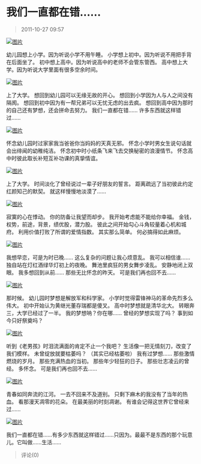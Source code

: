 # 我们一直都在错……

> 2011-10-27 09:57

[![图片](https://pan.4a1801.life/d/NAS/Qzone_wyf/Blogs/images/8CB323EB.webp)](https://pan.4a1801.life/d/NAS/Qzone_wyf/Blogs/images/8CB323EB.webp)

幼儿园想上小学。因为听说小学不用午睡。
小学想上初中。因为听说不用把手背在后面坐了。
初中想上高中。因为听说高中的老师不会管东管西。
高中想上大学。因为听说大学里面有很多空余时间。

[![图片](https://pan.4a1801.life/d/NAS/Qzone_wyf/Blogs/images/E6AEC5FA.webp)](https://pan.4a1801.life/d/NAS/Qzone_wyf/Blogs/images/E6AEC5FA.webp)

上了大学。
想回到幼儿园可以无缘无故的开心。
想回到小学因为人与人之间没有隔阂。
想回到初中因为有一帮兄弟可以无忧无虑的出去疯。
想回到高中因为那时的自己还有梦想，还会拼命去努力。
我们一直都在错……
许多东西就这样错过……

[![图片](https://pan.4a1801.life/d/NAS/Qzone_wyf/Blogs/images/91A501D7.webp)](https://pan.4a1801.life/d/NAS/Qzone_wyf/Blogs/images/91A501D7.webp)

怀念幼儿园时过家家我当爸爸你当妈妈的天真无邪。
怀念小学时男女生说句话就会出绯闻的幼稚纯洁。
怀念初中时小纸条飞来飞去交换秘密的浪漫情节。
怀念高中时彼此取长补短互补功课的真挚情谊。

[![图片](https://pan.4a1801.life/d/NAS/Qzone_wyf/Blogs/images/7B6701C2.gif)](https://pan.4a1801.life/d/NAS/Qzone_wyf/Blogs/images/7B6701C2.gif)

上了大学。
时间淡化了曾经说过一辈子好朋友的誓言。
距离疏远了当初彼此约定红颜知己的默契。
就这样慢慢地淡漠了……

[![图片](https://pan.4a1801.life/d/NAS/Qzone_wyf/Blogs/images/E89415A5.webp)](https://pan.4a1801.life/d/NAS/Qzone_wyf/Blogs/images/E89415A5.webp)

寂寞的心在悸动。
你的防备让我望而却步。
我开始考虑能不能给你幸福。
金钱，权势，前途，背景，绩优股，潜力股。
彼此之间开始勾心斗角较量着心机和城府。
利用价值打败了所谓的爱情指数。
其实那么简单。
何必搞得如此麻烦。

[![图片](https://pan.4a1801.life/d/NAS/Qzone_wyf/Blogs/images/A216AF18.webp)](https://pan.4a1801.life/d/NAS/Qzone_wyf/Blogs/images/A216AF18.webp)

我想早恋，可是为时已晚……
这么复杂的问题让我心烦意乱。
我可以相信谁……
独自站在灯红酒绿华灯初上的夜晚。
舞池里疯狂的男女舞步凌乱。
安静地闭上双眼。
我多想回到从前……
那些无比怀念的昨天。
可是我们再也回不去……

[![图片](https://pan.4a1801.life/d/NAS/Qzone_wyf/Blogs/images/70C35BA6.webp)](https://pan.4a1801.life/d/NAS/Qzone_wyf/Blogs/images/70C35BA6.webp)

那时候。
幼儿园时梦想是解放军和科学家。
小学时觉得雷锋神马的革命先烈多么伟大。
初中开始认为黄继光董存瑞都是傻叉。
高中时梦想就是清华北大。
转眼奔三，大学已经过了一半。
我的梦想呐？你在哪……
曾经的梦想实现了吗？
事到如今只好祭奠吗？

[![图片](https://pan.4a1801.life/d/NAS/Qzone_wyf/Blogs/images/31FF9D7F.webp)](https://pan.4a1801.life/d/NAS/Qzone_wyf/Blogs/images/31FF9D7F.webp)

听到《老男孩》时泪流满面的肯定不止一个我吧？
生活像一把无情刻刀，改变了我们模样。
未曾绽放就要枯萎吗？
（其实已经枯萎啦）
我有过梦想……
那些激情燃烧的岁月。
那些充满热血的当初。
那些年少轻狂的日子。
那些壮志凌云的曾经。
多怀念。
可是我们再也回不去……

[![图片](https://pan.4a1801.life/d/NAS/Qzone_wyf/Blogs/images/22465BCA.webp)](https://pan.4a1801.life/d/NAS/Qzone_wyf/Blogs/images/22465BCA.webp)

青春如同奔流的江河。
一去不回来不及道别。
只剩下麻木的我没有了当年的热血。
看那漫天凋零的花朵。
在最美丽的时刻凋谢。
有谁会记得这世界它曾经来过……

[![图片](https://pan.4a1801.life/d/NAS/Qzone_wyf/Blogs/images/36E0B053.webp)](https://pan.4a1801.life/d/NAS/Qzone_wyf/Blogs/images/36E0B053.webp)

我们一直都在错……有多少东西就这样错过……只因为。最最不是东西的那个玩意儿。它叫做……生活......

> 评论(0)
